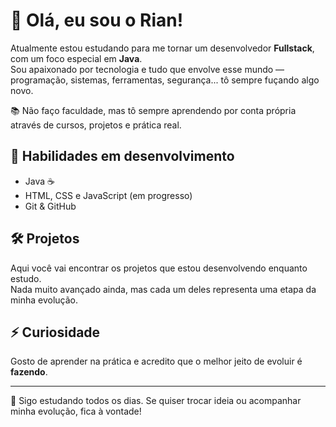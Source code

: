 # 👋 Olá, eu sou o Rian!

Atualmente estou estudando para me tornar um desenvolvedor **Fullstack**, com um foco especial em **Java**.  
Sou apaixonado por tecnologia e tudo que envolve esse mundo — programação, sistemas, ferramentas, segurança... tô sempre fuçando algo novo.

📚 Não faço faculdade, mas tô sempre aprendendo por conta própria através de cursos, projetos e prática real.

## 🚀 Habilidades em desenvolvimento
- Java ☕
- HTML, CSS e JavaScript (em progresso)
- Git & GitHub

## 🛠️ Projetos
Aqui você vai encontrar os projetos que estou desenvolvendo enquanto estudo.  
Nada muito avançado ainda, mas cada um deles representa uma etapa da minha evolução.

## ⚡ Curiosidade
Gosto de aprender na prática e acredito que o melhor jeito de evoluir é **fazendo**.

---

🧠 Sigo estudando todos os dias. Se quiser trocar ideia ou acompanhar minha evolução, fica à vontade!


<!--
**RianGuilherme/RianGuilherme** is a ✨ _special_ ✨ repository because its `README.md` (this file) appears on your GitHub profile.

Here are some ideas to get you started:

- 🔭 I’m currently working on ...
- 🌱 I’m currently learning ...
- 👯 I’m looking to collaborate on ...
- 🤔 I’m looking for help with ...
- 💬 Ask me about ...
- 📫 How to reach me: ...
- 😄 Pronouns: ...
- ⚡ Fun fact: ...
-->
